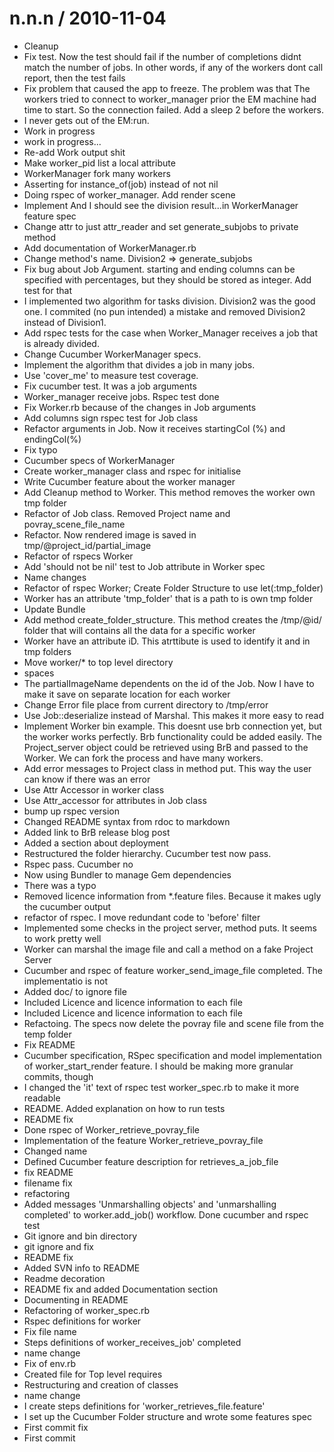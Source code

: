 
n.n.n / 2010-11-04 
==================

  * Cleanup
  * Fix test. Now the test should fail if the number of completions didnt match the number of jobs. In other words, if any of the workers dont call report, then the test fails
  * Fix problem that caused the app to freeze. The problem was that The workers tried to connect to worker_manager prior the EM machine had time to start. So the connection failed. Add a sleep 2 before the workers.
  * I never gets out of the EM:run.
  * Work in progress
  * work in progress...
  * Re-add Work output shit
  * Make worker_pid list a local attribute
  * WorkerManager fork many workers
  * Asserting for instance_of(job) instead of not nil
  * Doing rspec of worker_manager. Add render scene
  * Implement And I should see the division result...in WorkerManager feature spec
  * Change attr to just attr_reader and set generate_subjobs to private method
  * Add documentation of WorkerManager.rb
  * Change method's name. Division2 => generate_subjobs
  * Fix bug about Job Argument. starting and ending columns can be specified with percentages, but they should be stored as integer. Add test for that
  * I implemented two algorithm for tasks division. Division2 was the good one. I commited (no pun intended) a mistake and removed Division2 instead of Division1.
  * Add rspec tests for the case when Worker_Manager receives a job that is already divided.
  * Change Cucumber WorkerManager specs.
  * Implement the algorithm that divides a job in many jobs.
  * Use 'cover_me' to measure test coverage.
  * Fix cucumber test. It was a job arguments
  * Worker_manager receive jobs. Rspec test done
  * Fix Worker.rb because of the changes in Job arguments
  * Add columns sign rspec test for Job class
  * Refactor arguments in Job. Now it receives startingCol (%) and endingCol(%)
  * Fix typo
  * Cucumber specs of WorkerManager
  * Create worker_manager class and rspec for initialise
  * Write Cucumber feature about the worker manager
  * Add Cleanup method to Worker. This method removes the worker own tmp folder
  * Refactor of Job class. Removed Project name and povray_scene_file_name
  * Refactor. Now rendered image is saved in tmp/@project_id/partial_image
  * Refactor of rspecs Worker
  * Add 'should not be nil' test to Job attribute in Worker spec
  * Name changes
  * Refactor of rspec Worker; Create Folder Structure to use  let(:tmp_folder)
  * Worker has an attribute 'tmp_folder' that is a path to is own tmp folder
  * Update Bundle
  * Add method create_folder_structure. This method creates the /tmp/@id/  folder that will contains all the data for a specific worker
  * Worker have an attribute iD. This atrttibute is used to identify it and in tmp folders
  * Move worker/*  to top level directory
  * spaces
  * The partialImageName dependents on the id of the Job. Now I have to make it save on separate location for each worker
  * Change Error file place from current directory to /tmp/error
  * Use Job::deserialize instead of Marshal. This makes it more easy to read
  * Implement Worker bin example. This doesnt use brb connection yet, but the worker works perfectly. Brb functionality could be added easily. The Project_server object could be retrieved using BrB and passed to the Worker. We can fork the process and have many workers.
  * Add error messages to Project class in method put. This way the user can know if there was an error
  * Use Attr Accessor in worker class
  * Use Attr_accessor for attributes in Job class
  * bump up rspec version
  * Changed README syntax from rdoc to markdown
  * Added link to BrB release blog post
  * Added a section about deployment
  * Restructured the folder hierarchy. Cucumber test now pass.
  * Rspec pass. Cucumber no
  * Now using Bundler to manage Gem dependencies
  * There was a typo
  * Removed licence information from *.feature files. Because it makes ugly the cucumber output
  * refactor of rspec. I move redundant code to 'before' filter
  * Implemented some checks in the project server, method puts. It seems to work pretty well
  * Worker can marshal the image file and call a method on a fake Project Server
  * Cucumber and rspec of feature worker_send_image_file completed. The implementatio is not
  * Added doc/ to ignore file
  * Included Licence and licence information to each file
  * Included Licence and licence information to each file
  * Refactoing. The specs now delete the povray file and scene file from the temp folder
  * Fix README
  * Cucumber specification, RSpec specification and model implementation of worker_start_render feature. I should be making more granular commits, though
  * I changed the 'it' text of rspec test worker_spec.rb to make it more readable
  * README. Added explanation on how to run tests
  * README fix
  * Done rspec of Worker_retrieve_povray_file
  * Implementation of the feature  Worker_retrieve_povray_file
  * Changed name
  * Defined Cucumber feature description for retrieves_a_job_file
  * fix README
  * filename fix
  * refactoring
  * Added messages  'Unmarshalling objects' and 'unmarshalling completed' to worker.add_job() workflow. Done cucumber and rspec test
  * Git ignore and bin directory
  * git ignore and fix
  * README fix
  * Added SVN info to README
  * Readme decoration
  * README fix and added Documentation section
  * Documenting in README
  * Refactoring of worker_spec.rb
  * Rspec definitions for worker
  * Fix file name
  * Steps definitions of worker_receives_job' completed
  * name change
  * Fix of env.rb
  * Created file for Top level requires
  * Restructuring and creation of classes
  * name change
  * I create steps definitions for 'worker_retrieves_file.feature'
  * I set up the Cucumber Folder structure and wrote some features spec
  * First commit fix
  * First commit
